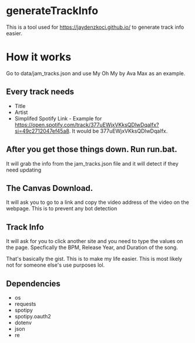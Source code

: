# generateTrackInfo
This is a tool used for https://jaydenzkoci.github.io/ to generate track info easier.

# How it works
Go to data/jam_tracks.json and use My Oh My by Ava Max as an example.
## Every track needs
- Title
- Artist
- Simplifed Spotify Link - Example for https://open.spotify.com/track/377uEWjxVKksQDlwDqaIfx?si=49c2712047ef45a8. It would be 377uEWjxVKksQDlwDqaIfx.
## After you get those things down. Run run.bat.
It will grab the info from the jam_tracks.json file and it will detect if they need updating
## The Canvas Download.
It will ask you to go to a link and copy the video address of the video on the webpage. This is to prevent any bot detection
## Track Info
It will ask for you to click another site and you need to type the values on the page. Specfically the BPM, Release Year, and Duration of the song.

That's basically the gist. This is to make my life easier. This is most likely not for someone else's use purposes lol.
## Dependencies
- os
- requests
- spotipy
- spotipy.oauth2
- dotenv
- json
- re
